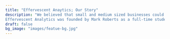 ```yaml
---
title: "Effervescent Anaytics; Our Story"
description: "We believed that small and medium sized businesses could create significant value leveraging advanced analytics and data science tools. However, these businesses oftentimes do not have anyone with the skillset to capitalize on this opportunity. Effervescent Analytics aims to be an unlock for these businesses looking to gather actionable insights and value from their data. 
Effervescent Analytics was founded by Mark Roberts as a full-time student in the MS in Analytics Program at the University of Chicago. "
draft: false
bg_image: "images/featue-bg.jpg"
---
```

